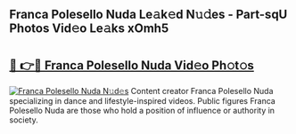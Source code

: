 ## Franca Polesello Nuda Le𝚊k𝚎d N𝚞𝚍es - Part-sqU Photos Vid𝚎o Le𝚊ks xOmh5

# <h2><a href="http://fbbkvq.evod.top/?m=Franca+Polesello+Nuda">🔗 👉🔴 Franca Polesello Nuda Vid𝚎o Ph𝚘t𝚘s</a></h2>

[![Franca Polesello Nuda N𝚞d𝚎s](https://i.imgur.com/8V9OHl7.gif)](http://fbbkvq.evod.top/?m=Franca+Polesello+Nuda)
Content creator Franca Polesello Nuda specializing in dance and lifestyle-inspired videos. Public figures Franca Polesello Nuda are those who hold a position of influence or authority in society. 
